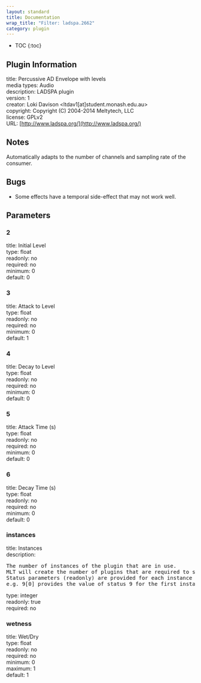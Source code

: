 ```yaml
---
layout: standard
title: Documentation
wrap_title: "Filter: ladspa.2662"
category: plugin
---
```

* TOC
{:toc}

## Plugin Information

title: Percussive AD Envelope with levels  
media types:
Audio  
description: LADSPA plugin  
version: 1  
creator: Loki Davison <ltdav1[at]student.monash.edu.au>  
copyright: Copyright (C) 2004-2014 Meltytech, LLC  
license: GPLv2  
URL: [http://www.ladspa.org/](http://www.ladspa.org/)  

## Notes

Automatically adapts to the number of channels and sampling rate of the consumer.

## Bugs

* Some effects have a temporal side-effect that may not work well.


## Parameters

### 2

title: Initial Level    
type: float  
readonly: no  
required: no  
minimum: 0  
default: 0  

### 3

title: Attack to Level    
type: float  
readonly: no  
required: no  
minimum: 0  
default: 1  

### 4

title: Decay to Level    
type: float  
readonly: no  
required: no  
minimum: 0  
default: 0  

### 5

title: Attack Time (s)    
type: float  
readonly: no  
required: no  
minimum: 0  
default: 0  

### 6

title: Decay Time (s)    
type: float  
readonly: no  
required: no  
minimum: 0  
default: 0  

### instances

title: Instances    
description:
<pre>
The number of instances of the plugin that are in use.
MLT will create the number of plugins that are required to support the number of audio channels.
Status parameters (readonly) are provided for each instance and are accessed by specifying the instance number after the identifier (starting at zero).
e.g. 9[0] provides the value of status 9 for the first instance.
</pre>
type: integer  
readonly: true  
required: no  

### wetness

title: Wet/Dry    
type: float  
readonly: no  
required: no  
minimum: 0  
maximum: 1  
default: 1  

